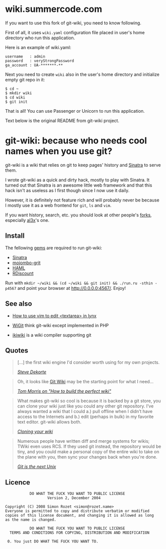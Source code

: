 wiki.summercode.com
===

If you want to use this fork of git-wiki, you need to know following.

First of all, it uses <code>wiki.yaml</code> configuration file placed in
user's home directory who run this application.

Here is an example of wiki.yaml:

	username   : admin
	password   : veryStrongPassword
	ga_account : UA-*******-**

Next you need to create <code>wiki</code> also in the user's home
directory and initialize empty git repo in it:

	$ cd ~
	$ mkdir wiki
	$ cd wiki
	$ git init

That is all! You can use Passenger or Unicorn to run this application.

Text below is the original README from git-wiki project.

git-wiki: because who needs cool names when you use git?
========================================================

git-wiki is a wiki that relies on git to keep pages' history
and [Sinatra][] to serve them.

I wrote git-wiki as a quick and dirty hack, mostly to play with Sinatra.
It turned out that Sinatra is an awesome little web framework and that this
hack isn't as useless as I first though since I now use it daily.

However, it is definitely not feature rich and will probably never be because
I mostly use it as a web frontend for `git`, `ls` and `vim`.

If you want history, search, etc. you should look at other people's [forks][],
especially [al3x][]'s one.

Install
-------

The fellowing [gems][] are required to run git-wiki:

- [Sinatra][]
- [mojombo-grit][]
- [HAML][]
- [RDiscount][]

Run with `mkdir ~/wiki && (cd ~/wiki && git init) && ./run.ru -sthin -p4567`
and point your browser at <http://0.0.0.0:4567/>. Enjoy!

See also
--------

- [How to use vim to edit &lt;textarea&gt; in lynx][tip]
- [WiGit][] think git-wiki except implemented in PHP
- [ikiwiki][] is a wiki compiler supporting git


  [Sinatra]: http://www.sinatrarb.com
  [GitHub]: http://github.com/sr/git-wiki
  [forks]: http://github.com/sr/git-wiki/network
  [al3x]: http://github.com/al3x/gitwiki
  [gems]: http://www.rubygems.org/
  [mojombo-grit]: http://github.com/mojombo/grit
  [HAML]: http://haml.hamptoncatlin.com
  [RDiscount]: http://github.com/rtomayko/rdiscount
  [tip]: http://wiki.infogami.com/using_lynx_&_vim_with_infogami
  [WiGit]: http://el-tramo.be/software/wigit
  [ikiwiki]: http://ikiwiki.info

Quotes
------

<blockquote>
<p>[...] the first wiki engine I'd consider worth using for my own projects.</p>
<p><cite>
<a href="http://www.dekorte.com/blog/blog.cgi?do=item&amp;id=3319">
Steve Dekorte</a>
</cite></p>
</blockquote>

<blockquote>
<p>Oh, it looks like <a href="http://atonie.org/2008/02/git-wiki">Git Wiki</a>
may be the starting point for what I need...</p>
<p><cite><a href="http://tommorris.org/blog/2008/03/09#pid2761430">
Tom Morris on "How to build the perfect wiki"</a></cite></p>
</blockquote>

<blockquote>
<p>What makes git-wiki so cool is because it is backed by a git store,
you can clone your wiki just like you could any other git repository.
I’ve always wanted a wiki that I could a.) pull offline when I didn’t
have access to the Internets and b.) edit (perhaps in bulk)
in my favorite text editor. git-wiki allows both.</p>
<p><cite><a href="http://github.com/willcodeforfoo/git-wiki/wikis">
Cloning your wiki</a></cite></p>
</blockquote>

<blockquote>
<p>Numerous people have written diff and merge systems for wikis;
TWiki even uses RCS. If they used git instead, the repository would be tiny, and
you could make a personal copy of the entire wiki to take on the plane with you,
then sync your changes back when you're done.</p>
<p><cite><a href="http://www.advogato.org/person/apenwarr/diary/371.html">
Git is the next Unix</a></cite></p>
</blockquote>

Licence
-------
               DO WHAT THE FUCK YOU WANT TO PUBLIC LICENSE
                       Version 2, December 2004

    Copyright (C) 2008 Simon Rozet <simon@rozet.name>
    Everyone is permitted to copy and distribute verbatim or modified
    copies of this license document, and changing it is allowed as long
    as the name is changed.

               DO WHAT THE FUCK YOU WANT TO PUBLIC LICENSE
      TERMS AND CONDITIONS FOR COPYING, DISTRIBUTION AND MODIFICATION

     0. You just DO WHAT THE FUCK YOU WANT TO.
